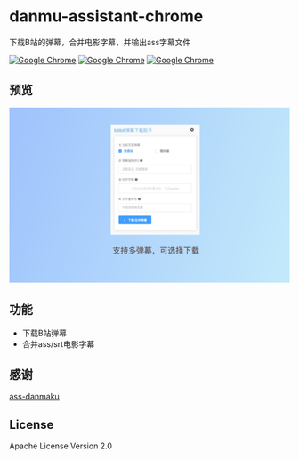 # danmu-assistant-chrome
下载B站的弹幕，合并电影字幕，并输出ass字幕文件

[![Google Chrome](https://img.shields.io/chrome-web-store/v/hghegcgonadcdbkhmkbbphpplhpgkjle.svg?logo=Google%20Chrome&logoColor=red&color=blue)](https://chrome.google.com/webstore/detail/hghegcgonadcdbkhmkbbphpplhpgkjle) 
[![Google Chrome](https://img.shields.io/chrome-web-store/stars/hghegcgonadcdbkhmkbbphpplhpgkjle.svg?logo=Google%20Chrome&logoColor=red&color=blue)](https://chrome.google.com/webstore/detail/hghegcgonadcdbkhmkbbphpplhpgkjle) 
[![Google Chrome](https://img.shields.io/chrome-web-store/users/hghegcgonadcdbkhmkbbphpplhpgkjle.svg?logo=Google%20Chrome&logoColor=red&color=blue)](https://chrome.google.com/webstore/detail/hghegcgonadcdbkhmkbbphpplhpgkjle)   
## 预览
![效果图](preview/1.png)

## 功能

* 下载B站弹幕
* 合并ass/srt电影字幕


## 感谢

[ass-danmaku](https://github.com/tiansh/ass-danmaku)


## License

Apache License Version 2.0
